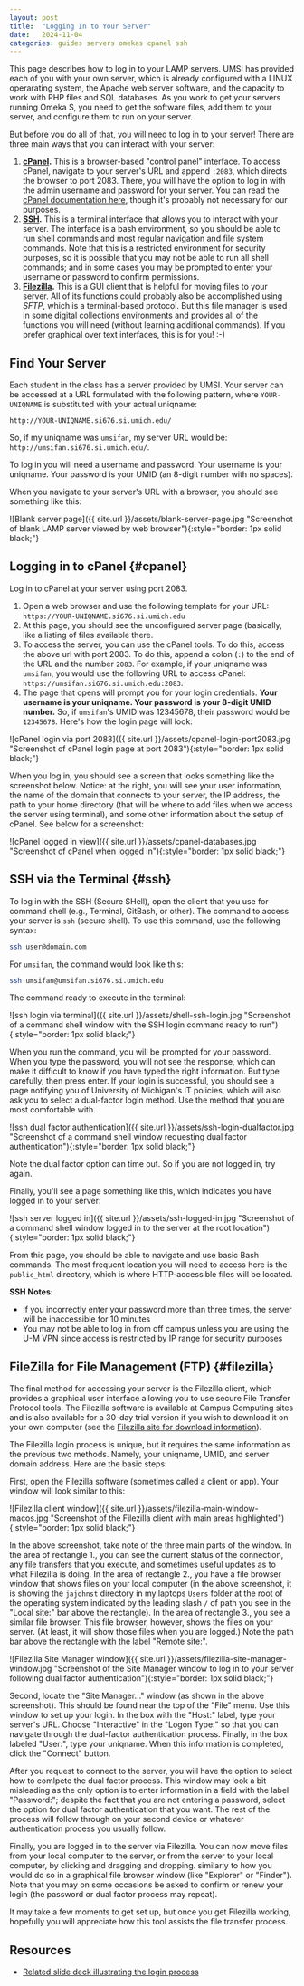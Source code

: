 ```yaml
---
layout: post
title:  "Logging In to Your Server"
date:   2024-11-04
categories: guides servers omekas cpanel ssh
---
```


This page describes how to log in to your LAMP servers.
UMSI has provided each of you with your own server, which is
already configured with a LINUX operarating system, the Apache web server software,
and the capacity to work with PHP files and SQL databases.
As you work to get your servers running Omeka S, you need to get the software files,
add them to your server, and configure them to run on your server.

But before you do all of that, you will need to log in to your server!
There are three main ways that you can interact with your server:

1. **[cPanel](#cpanel).** This is a browser-based "control panel" interface.
To access cPanel, navigate to your server's URL and append `:2083`,
which directs the browser to port 2083. There, you will have the option
to log in with the admin username and password for your server.
You can read the [cPanel documentation here](https://docs.cpanel.net/), though it's probably not necessary for our purposes.
2. **[SSH](#ssh).** This is a terminal interface that allows you to interact with your server.
The interface is a bash environment, so you should be able to run shell commands and most regular navigation and file system commands.
Note that this is a restricted environment for security purposes, so it is possible that you may not be able to run all shell commands; and in some cases you may be prompted to enter your username or password to confirm permissions.
3. **[Filezilla](#filezilla).** This is a GUI client that is helpful for moving files to your server.
All of its functions could probably also be accomplished using _SFTP_, which is
a terminal-based protocol. But this file manager is used in some digital collections environments
and provides all of the functions you will need (without learning additional commands). If you prefer graphical over text interfaces, this is for you! :-)

## Find Your Server

Each student in the class has a server provided by UMSI.
Your server can be accessed at a URL formulated with the following pattern,
where `YOUR-UNIQNAME` is substituted with your actual uniqname:

`http://YOUR-UNIQNAME.si676.si.umich.edu/`

So, if my uniqname was `umsifan`, my server URL would be: `http://umsifan.si676.si.umich.edu/`.

To log in you will need a username and password. Your username is your uniqname. Your password is your UMID (an 8-digit number with no spaces).

When you navigate to your server's URL with a browser, you should see something like this:

![Blank server page]({{ site.url }}/assets/blank-server-page.jpg "Screenshot of blank LAMP server viewed by web browser"){:style="border: 1px solid black;"}

## Logging in to cPanel {#cpanel}

Log in to cPanel at your server using port 2083.

1. Open a web browser and use the following template for your URL: `https://YOUR-UNIQNAME.si676.si.umich.edu`
2. At this page, you should see the unconfigured server page (basically, like a listing of files available there.
3. To access the server, you can use the cPanel tools. To do this, access the above url with port 2083. To do this, append a colon (`:`) to the end of the URL and the number `2083`. For example, if your uniqname was `umsifan`, you would use the following URL to access cPanel: `https://umsifan.si676.si.umich.edu:2083`.
4. The page that opens will prompt you for your login credentials. **Your username is your uniqname. Your password is your 8-digit UMID number.** So, if `umsifan`'s UMID was 12345678, their password would be `12345678`. Here's how the login page will look:

![cPanel login via port 2083]({{ site.url }}/assets/cpanel-login-port2083.jpg "Screenshot of cPanel login page at port 2083"){:style="border: 1px solid black;"}

When you log in, you should see a screen that looks something like the screenshot below. Notice: at the right, you will see your user information, the name of the domain that connects to your server, the IP address, the path to your home directory (that will be where to add files when we access the server using terminal), and some other information about the setup of cPanel. See below for a screenshot:

![cPanel logged in view]({{ site.url }}/assets/cpanel-databases.jpg "Screenshot of cPanel when logged in"){:style="border: 1px solid black;"}

## SSH via the Terminal {#ssh}

To log in with the SSH (Secure SHell), open the client that you use for command shell (e.g., Terminal, GitBash, or other). The command to access your server is `ssh` (secure shell).
To use this command, use the following syntax:

```bash
ssh user@domain.com
```

For `umsifan`, the command would look like this:

```bash
ssh umsifan@umsifan.si676.si.umich.edu
```

The command ready to execute in the terminal:

![ssh login via terminal]({{ site.url }}/assets/shell-ssh-login.jpg "Screenshot of a command shell window with the SSH login command ready to run"){:style="border: 1px solid black;"}

When you run the command, you will be prompted for your password.
When you type the password, you will not see the response,
which can make it difficult to know if you have typed the right information.
But type carefully, then press enter. If your login is successful, you should see a page notifying you of University of Michigan's IT policies, which will also ask you to select a dual-factor login method. Use the method that you are most comfortable with.

![ssh dual factor authentication]({{ site.url }}/assets/ssh-login-dualfactor.jpg "Screenshot of a command shell window requesting dual factor authentication"){:style="border: 1px solid black;"}

Note the dual factor option can time out. So if you are not logged in, try again. 

Finally, you'll see a page something like this, which indicates you have logged in to your server:

![ssh server logged in]({{ site.url }}/assets/ssh-logged-in.jpg "Screenshot of a command shell window logged in to the server at the root location"){:style="border: 1px solid black;"}

From this page, you should be able to navigate and use basic Bash commands.
The most frequent location you will need to access here is the `public_html` directory,
which is where HTTP-accessible files will be located.

**SSH Notes:**

* If you incorrectly enter your password more than three times, the server will be inaccessible for 10 minutes
* You may not be able to log in from off campus unless you are using the U-M VPN since access is restricted by IP range for security purposes

## FileZilla for File Management (FTP) {#filezilla}

The final method for accessing your server is the Filezilla client,
which provides a graphical user interface allowing you to use
secure File Transfer Protocol tools.
The Filezilla software is available at Campus Computing sites and is also available
for a 30-day trial version if you wish to download it on your own computer
(see the [Filezilla site for download information](https://filezilla-project.org/download.php)).

The Filezilla login process is unique, but it requires the same information as the previous two methods. Namely, your uniqname, UMID, and server domain address. Here are the basic steps:

First, open the Filezilla software (sometimes called a client or app). Your window will look similar to this:

![Filezilla client window]({{ site.url }}/assets/filezilla-main-window-macos.jpg "Screenshot of the Filezilla client with main areas highlighted"){:style="border: 1px solid black;"}

In the above screenshot, take note of the three main parts of the window.
In the area of rectangle 1., you can see the current status of the connection, any file transfers that you execute, and sometimes useful updates as to what Filezilla is doing.
In the area of rectangle 2., you have a file browser window that shows files on your local computer (in the above screenshot, it is showing the `jajohnst` directory in my laptops `Users` folder at the root of the operating system indicated by the leading slash `/` of path you see in the "Local site:" bar above the rectangle).
In the area of rectangle 3., you see a similar file browser. This file browser, however, shows the files on your server. (At least, it will show those files when you are logged.) Note the path bar above the rectangle with the label "Remote site:".

![Filezilla Site Manager window]({{ site.url }}/assets/filezilla-site-manager-window.jpg "Screenshot of the Site Manager window to log in to your server following dual factor authentication"){:style="border: 1px solid black;"}

Second, locate the "Site Manager..." window (as shown in the above screenshot). This should be found near the top of the "File" menu.
Use this window to set up your login. In the box with the "Host:" label, type your server's URL.
Choose "Interactive" in the "Logon Type:" so that you can navigate through the dual-factor authentication process.
Finally, in the box labeled "User:", type your uniqname. When this information is completed, click the "Connect" button.

After you request to connect to the server, you will have the option to select how to comlpete the dual factor process. This window may look a bit misleading as the only option is to enter information in a field with the label "Password:"; despite the fact that you are not entering a password, select the option for dual factor authentication that you want. The rest of the process will follow through on your second device or whatever authentication process you usually follow.

Finally, you are logged in to the server via Filezilla. You can now move files from your local computer to the server, or from the server to your local computer, by clicking and dragging and dropping. similarly to how you would do so in a graphical file browser window (like "Explorer" or "Finder"). Note that you may on some occasions be asked to confirm or renew your login (the password or dual factor process may repeat).

It may take a few moments to get set up, but once you get Filezilla working,
hopefully you will appreciate how this tool assists the file transfer process.

## Resources

* [Related slide deck illustrating the login process][related-slide-deck]

[related-slide-deck]: https://docs.google.com/presentation/d/1R_Rs1XF0eyaJwHbSTXb51WnWFemaV-OMe1oVdN9qYzk/edit?usp=sharing